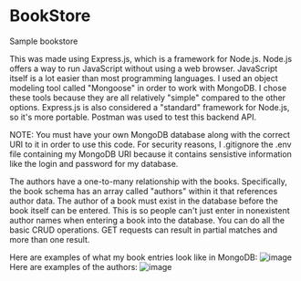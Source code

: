 # BookStore
Sample bookstore

This was made using Express.js, which is a framework for Node.js. Node.js offers a way to run JavaScript without using a web browser. JavaScript itself is a lot easier than most programming languages. I used an object modeling tool called "Mongoose" in order to work with MongoDB. I chose these tools because they are all relatively "simple" compared to the other options. Express.js is also considered a "standard" framework for Node.js, so it's more portable. Postman was used to test this backend API.

NOTE: You must have your own MongoDB database along with the correct URI to it in order to use this code. For security reasons, I .gitignore the .env file containing my MongoDB URI because it contains sensistive information like the login and password for my database.

The authors have a one-to-many relationship with the books. Specifically, the book schema has an array called "authors" within it that references author data. The author of a book must exist in the database before the book itself can be entered. This is so people can't just enter in nonexistent author names when entering a book into the database. You can do all the basic CRUD operations. GET requests can result in partial matches and more than one result.

Here are examples of what my book entries look like in MongoDB:
![image](https://user-images.githubusercontent.com/70615539/146448687-04d36e03-bc68-45bf-bf13-57d1c51a30e0.png)
Here are examples of the authors:
![image](https://user-images.githubusercontent.com/70615539/146449016-fec7b27a-bffe-47b1-8a07-3ab68eea86aa.png)

